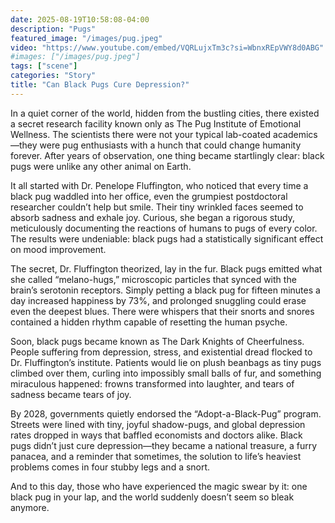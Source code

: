```yaml
---
date: 2025-08-19T10:58:08-04:00
description: "Pugs"
featured_image: "/images/pug.jpeg"
video: "https://www.youtube.com/embed/VQRLujxTm3c?si=WbnxREpVWY8d0ABG"
#images: ["/images/pug.jpeg"]
tags: ["scene"]
categories: "Story"
title: "Can Black Pugs Cure Depression?"
---
```

In a quiet corner of the world, hidden from the bustling cities, there existed a secret research facility known only as The Pug Institute of Emotional Wellness. The scientists there were not your typical lab-coated academics—they were pug enthusiasts with a hunch that could change humanity forever. After years of observation, one thing became startlingly clear: black pugs were unlike any other animal on Earth.

It all started with Dr. Penelope Fluffington, who noticed that every time a black pug waddled into her office, even the grumpiest postdoctoral researcher couldn’t help but smile. Their tiny wrinkled faces seemed to absorb sadness and exhale joy. Curious, she began a rigorous study, meticulously documenting the reactions of humans to pugs of every color. The results were undeniable: black pugs had a statistically significant effect on mood improvement.

The secret, Dr. Fluffington theorized, lay in the fur. Black pugs emitted what she called “melano-hugs,” microscopic particles that synced with the brain’s serotonin receptors. Simply petting a black pug for fifteen minutes a day increased happiness by 73%, and prolonged snuggling could erase even the deepest blues. There were whispers that their snorts and snores contained a hidden rhythm capable of resetting the human psyche.

Soon, black pugs became known as The Dark Knights of Cheerfulness. People suffering from depression, stress, and existential dread flocked to Dr. Fluffington’s institute. Patients would lie on plush beanbags as tiny pugs climbed over them, curling into impossibly small balls of fur, and something miraculous happened: frowns transformed into laughter, and tears of sadness became tears of joy.

By 2028, governments quietly endorsed the “Adopt-a-Black-Pug” program. Streets were lined with tiny, joyful shadow-pugs, and global depression rates dropped in ways that baffled economists and doctors alike. Black pugs didn’t just cure depression—they became a national treasure, a furry panacea, and a reminder that sometimes, the solution to life’s heaviest problems comes in four stubby legs and a snort.

And to this day, those who have experienced the magic swear by it: one black pug in your lap, and the world suddenly doesn’t seem so bleak anymore.
